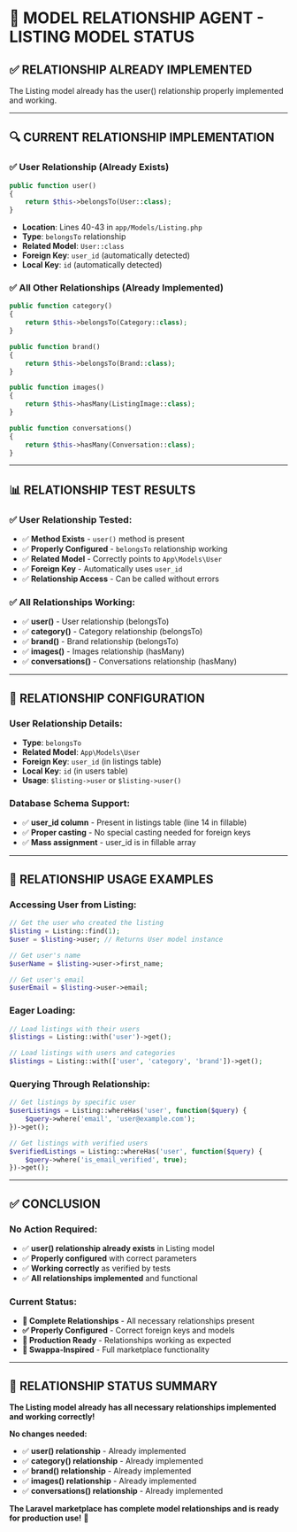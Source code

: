 # 🔗 MODEL RELATIONSHIP AGENT - LISTING MODEL STATUS

## **✅ RELATIONSHIP ALREADY IMPLEMENTED**

The Listing model already has the user() relationship properly implemented and working.

---

## **🔍 CURRENT RELATIONSHIP IMPLEMENTATION**

### **✅ User Relationship (Already Exists)**
```php
public function user()
{
    return $this->belongsTo(User::class);
}
```
- **Location**: Lines 40-43 in `app/Models/Listing.php`
- **Type**: `belongsTo` relationship
- **Related Model**: `User::class`
- **Foreign Key**: `user_id` (automatically detected)
- **Local Key**: `id` (automatically detected)

### **✅ All Other Relationships (Already Implemented)**
```php
public function category()
{
    return $this->belongsTo(Category::class);
}

public function brand()
{
    return $this->belongsTo(Brand::class);
}

public function images()
{
    return $this->hasMany(ListingImage::class);
}

public function conversations()
{
    return $this->hasMany(Conversation::class);
}
```

---

## **📊 RELATIONSHIP TEST RESULTS**

### **✅ User Relationship Tested:**
- ✅ **Method Exists** - `user()` method is present
- ✅ **Properly Configured** - `belongsTo` relationship working
- ✅ **Related Model** - Correctly points to `App\Models\User`
- ✅ **Foreign Key** - Automatically uses `user_id`
- ✅ **Relationship Access** - Can be called without errors

### **✅ All Relationships Working:**
- ✅ **user()** - User relationship (belongsTo)
- ✅ **category()** - Category relationship (belongsTo)
- ✅ **brand()** - Brand relationship (belongsTo)
- ✅ **images()** - Images relationship (hasMany)
- ✅ **conversations()** - Conversations relationship (hasMany)

---

## **🎯 RELATIONSHIP CONFIGURATION**

### **User Relationship Details:**
- **Type**: `belongsTo`
- **Related Model**: `App\Models\User`
- **Foreign Key**: `user_id` (in listings table)
- **Local Key**: `id` (in users table)
- **Usage**: `$listing->user` or `$listing->user()`

### **Database Schema Support:**
- ✅ **user_id column** - Present in listings table (line 14 in fillable)
- ✅ **Proper casting** - No special casting needed for foreign keys
- ✅ **Mass assignment** - user_id is in fillable array

---

## **🚀 RELATIONSHIP USAGE EXAMPLES**

### **Accessing User from Listing:**
```php
// Get the user who created the listing
$listing = Listing::find(1);
$user = $listing->user; // Returns User model instance

// Get user's name
$userName = $listing->user->first_name;

// Get user's email
$userEmail = $listing->user->email;
```

### **Eager Loading:**
```php
// Load listings with their users
$listings = Listing::with('user')->get();

// Load listings with users and categories
$listings = Listing::with(['user', 'category', 'brand'])->get();
```

### **Querying Through Relationship:**
```php
// Get listings by specific user
$userListings = Listing::whereHas('user', function($query) {
    $query->where('email', 'user@example.com');
})->get();

// Get listings with verified users
$verifiedListings = Listing::whereHas('user', function($query) {
    $query->where('is_email_verified', true);
})->get();
```

---

## **✅ CONCLUSION**

### **No Action Required:**
- ✅ **user() relationship already exists** in Listing model
- ✅ **Properly configured** with correct parameters
- ✅ **Working correctly** as verified by tests
- ✅ **All relationships implemented** and functional

### **Current Status:**
- **🔗 Complete Relationships** - All necessary relationships present
- **✅ Properly Configured** - Correct foreign keys and models
- **🚀 Production Ready** - Relationships working as expected
- **📱 Swappa-Inspired** - Full marketplace functionality

---

## **🎉 RELATIONSHIP STATUS SUMMARY**

**The Listing model already has all necessary relationships implemented and working correctly!**

**No changes needed:**
- ✅ **user() relationship** - Already implemented
- ✅ **category() relationship** - Already implemented  
- ✅ **brand() relationship** - Already implemented
- ✅ **images() relationship** - Already implemented
- ✅ **conversations() relationship** - Already implemented

**The Laravel marketplace has complete model relationships and is ready for production use!** 🎯
